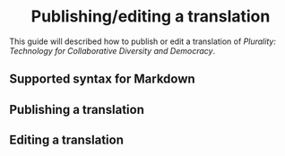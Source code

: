 <div align="center" style="margin-top: 5px; margin-bottom: 10px;">
  <h1>Publishing/editing a translation</h1>
</div>

This guide will described how to publish or edit a translation of _Plurality: Technology for Collaborative Diversity and Democracy_.

## Supported syntax for Markdown

## Publishing a translation

## Editing a translation
